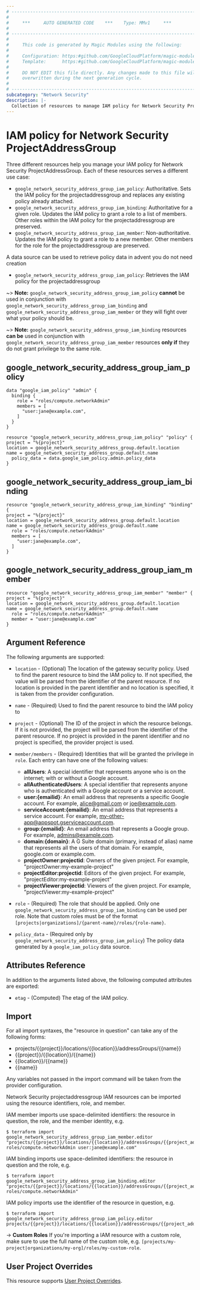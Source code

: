 ```yaml
---
# ----------------------------------------------------------------------------
#
#     ***     AUTO GENERATED CODE    ***    Type: MMv1     ***
#
# ----------------------------------------------------------------------------
#
#     This code is generated by Magic Modules using the following:
#
#     Configuration: https:#github.com/GoogleCloudPlatform/magic-modules/tree/main/mmv1/products/networksecurity/ProjectAddressGroup.yaml
#     Template:      https:#github.com/GoogleCloudPlatform/magic-modules/tree/main/mmv1/templates/terraform/resource_iam.html.markdown.tmpl
#
#     DO NOT EDIT this file directly. Any changes made to this file will be
#     overwritten during the next generation cycle.
#
# ----------------------------------------------------------------------------
subcategory: "Network Security"
description: |-
  Collection of resources to manage IAM policy for Network Security ProjectAddressGroup
---
```


# IAM policy for Network Security ProjectAddressGroup
Three different resources help you manage your IAM policy for Network Security ProjectAddressGroup. Each of these resources serves a different use case:

* `google_network_security_address_group_iam_policy`: Authoritative. Sets the IAM policy for the projectaddressgroup and replaces any existing policy already attached.
* `google_network_security_address_group_iam_binding`: Authoritative for a given role. Updates the IAM policy to grant a role to a list of members. Other roles within the IAM policy for the projectaddressgroup are preserved.
* `google_network_security_address_group_iam_member`: Non-authoritative. Updates the IAM policy to grant a role to a new member. Other members for the role for the projectaddressgroup are preserved.

A data source can be used to retrieve policy data in advent you do not need creation

* `google_network_security_address_group_iam_policy`: Retrieves the IAM policy for the projectaddressgroup

~> **Note:** `google_network_security_address_group_iam_policy` **cannot** be used in conjunction with `google_network_security_address_group_iam_binding` and `google_network_security_address_group_iam_member` or they will fight over what your policy should be.

~> **Note:** `google_network_security_address_group_iam_binding` resources **can be** used in conjunction with `google_network_security_address_group_iam_member` resources **only if** they do not grant privilege to the same role.



## google_network_security_address_group_iam_policy

```hcl
data "google_iam_policy" "admin" {
  binding {
    role = "roles/compute.networkAdmin"
    members = [
      "user:jane@example.com",
    ]
  }
}

resource "google_network_security_address_group_iam_policy" "policy" {
project = "%{project}"
location = google_network_security_address_group.default.location
name = google_network_security_address_group.default.name
  policy_data = data.google_iam_policy.admin.policy_data
}
```

## google_network_security_address_group_iam_binding

```hcl
resource "google_network_security_address_group_iam_binding" "binding" {
project = "%{project}"
location = google_network_security_address_group.default.location
name = google_network_security_address_group.default.name
  role = "roles/compute.networkAdmin"
  members = [
    "user:jane@example.com",
  ]
}
```

## google_network_security_address_group_iam_member

```hcl
resource "google_network_security_address_group_iam_member" "member" {
project = "%{project}"
location = google_network_security_address_group.default.location
name = google_network_security_address_group.default.name
  role = "roles/compute.networkAdmin"
  member = "user:jane@example.com"
}
```


## Argument Reference

The following arguments are supported:

* `location` - (Optional) The location of the gateway security policy.
 Used to find the parent resource to bind the IAM policy to. If not specified,
  the value will be parsed from the identifier of the parent resource. If no location is provided in the parent identifier and no
  location is specified, it is taken from the provider configuration.
* `name` - (Required) Used to find the parent resource to bind the IAM policy to

* `project` - (Optional) The ID of the project in which the resource belongs.
    If it is not provided, the project will be parsed from the identifier of the parent resource. If no project is provided in the parent identifier and no project is specified, the provider project is used.

* `member/members` - (Required) Identities that will be granted the privilege in `role`.
  Each entry can have one of the following values:
  * **allUsers**: A special identifier that represents anyone who is on the internet; with or without a Google account.
  * **allAuthenticatedUsers**: A special identifier that represents anyone who is authenticated with a Google account or a service account.
  * **user:{emailid}**: An email address that represents a specific Google account. For example, alice@gmail.com or joe@example.com.
  * **serviceAccount:{emailid}**: An email address that represents a service account. For example, my-other-app@appspot.gserviceaccount.com.
  * **group:{emailid}**: An email address that represents a Google group. For example, admins@example.com.
  * **domain:{domain}**: A G Suite domain (primary, instead of alias) name that represents all the users of that domain. For example, google.com or example.com.
  * **projectOwner:projectid**: Owners of the given project. For example, "projectOwner:my-example-project"
  * **projectEditor:projectid**: Editors of the given project. For example, "projectEditor:my-example-project"
  * **projectViewer:projectid**: Viewers of the given project. For example, "projectViewer:my-example-project"

* `role` - (Required) The role that should be applied. Only one
    `google_network_security_address_group_iam_binding` can be used per role. Note that custom roles must be of the format
    `[projects|organizations]/{parent-name}/roles/{role-name}`.

* `policy_data` - (Required only by `google_network_security_address_group_iam_policy`) The policy data generated by
  a `google_iam_policy` data source.

## Attributes Reference

In addition to the arguments listed above, the following computed attributes are
exported:

* `etag` - (Computed) The etag of the IAM policy.

## Import

For all import syntaxes, the "resource in question" can take any of the following forms:

* projects/{{project}}/locations/{{location}}/addressGroups/{{name}}
* {{project}}/{{location}}/{{name}}
* {{location}}/{{name}}
* {{name}}

Any variables not passed in the import command will be taken from the provider configuration.

Network Security projectaddressgroup IAM resources can be imported using the resource identifiers, role, and member.

IAM member imports use space-delimited identifiers: the resource in question, the role, and the member identity, e.g.
```
$ terraform import google_network_security_address_group_iam_member.editor "projects/{{project}}/locations/{{location}}/addressGroups/{{project_address_group}} roles/compute.networkAdmin user:jane@example.com"
```

IAM binding imports use space-delimited identifiers: the resource in question and the role, e.g.
```
$ terraform import google_network_security_address_group_iam_binding.editor "projects/{{project}}/locations/{{location}}/addressGroups/{{project_address_group}} roles/compute.networkAdmin"
```

IAM policy imports use the identifier of the resource in question, e.g.
```
$ terraform import google_network_security_address_group_iam_policy.editor projects/{{project}}/locations/{{location}}/addressGroups/{{project_address_group}}
```

-> **Custom Roles** If you're importing a IAM resource with a custom role, make sure to use the
 full name of the custom role, e.g. `[projects/my-project|organizations/my-org]/roles/my-custom-role`.

## User Project Overrides

This resource supports [User Project Overrides](https://registry.terraform.io/providers/hashicorp/google/latest/docs/guides/provider_reference#user_project_override).
